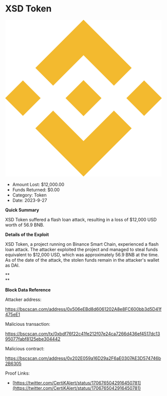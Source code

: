 # XSD Token
![XSD Token](/rektimages/XSD-Token-Flashloan-Attack.png)
- Amount Lost: $12,000.00
- Funds Returned: $0.00
- Category: Token
- Date: 2023-9-27

**Quick Summary**

XSD Token suffered a flash loan attack, resulting in a loss of $12,000 USD worth of 56.9 BNB.

  


 **Details of the Exploit**

XSD Token, a project running on Binance Smart Chain, experienced a flash loan attack. The attacker exploited the project and managed to steal funds equivalent to $12,000 USD, which was approximately 56.9 BNB at the time. As of the date of the attack, the stolen funds remain in the attacker's wallet as DAI.

 **  
**

 **Block Data Reference**

Attacker address:

https://bscscan.com/address/0x506eEBd8d6061202A8e8FC600bb3d5D41f475eE1

  


Malicious transaction:

https://bscscan.com/tx/0xbdf76f22c41fe212f07e24ca7266d436ef4517dc1395077fabf8125ebe304442

  


Malicious contract:

https://bscscan.com/address/0x202E059a16D29a2F6aE0307AE3D574746b2B6305


Proof Links:
- [https://twitter.com/CertiKAlert/status/1706765042916450781](https://twitter.com/CertiKAlert/status/1706765042916450781)


